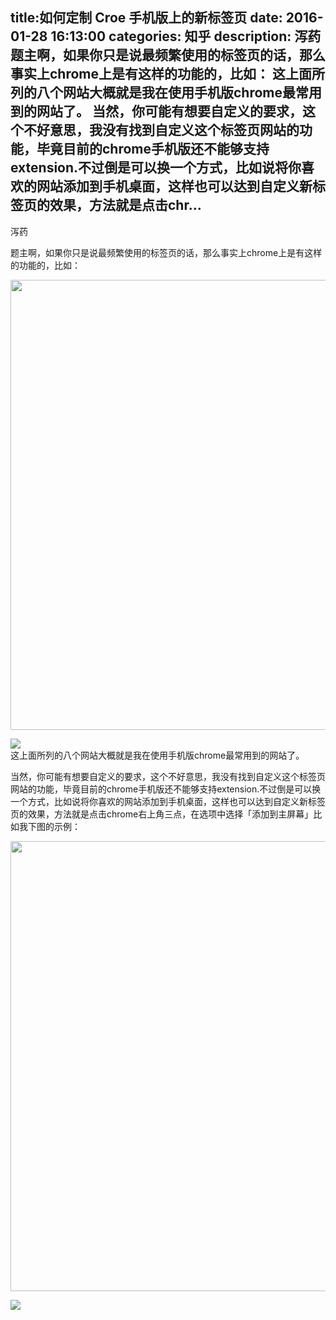 title:如何定制 Croe 手机版上的新标签页
date: 2016-01-28   16:13:00 
categories: 知乎 
 description: 泻药 题主啊，如果你只是说最频繁使用的标签页的话，那么事实上chrome上是有这样的功能的，比如： 这上面所列的八个网站大概就是我在使用手机版chrome最常用到的网站了。 当然，你可能有想要自定义的要求，这个不好意思，我没有找到自定义这个标签页网站的功能，毕竟目前的chrome手机版还不能够支持extension.不过倒是可以换一个方式，比如说将你喜欢的网站添加到手机桌面，这样也可以达到自定义新标签页的效果，方法就是点击chr…
  --- 
 泻药  

题主啊，如果你只是说最频繁使用的标签页的话，那么事实上chrome上是有这样的功能的，比如：  

<noscript><img src="https://pic1.zhimg.com/a6e218d27c47b2e9dbcb13939f366874_b.png" data-rawheight="1280" data-rawwidth="720" class="origin_image zh-lightbox-thumb" width="720" data-original="https://pic1.zhimg.com/a6e218d27c47b2e9dbcb13939f366874_r.png"></noscript>

![](//zhstatic.zhihu.com/assets/zhihu/ztext/whitedot.jpg)  
这上面所列的八个网站大概就是我在使用手机版chrome最常用到的网站了。  

当然，你可能有想要自定义的要求，这个不好意思，我没有找到自定义这个标签页网站的功能，毕竟目前的chrome手机版还不能够支持extension.不过倒是可以换一个方式，比如说将你喜欢的网站添加到手机桌面，这样也可以达到自定义新标签页的效果，方法就是点击chrome右上角三点，在选项中选择「添加到主屏幕」比如我下图的示例：  

<noscript><img src="https://pic2.zhimg.com/16dbb67b6552e4f1946b28ac302cb359_b.png" data-rawheight="1280" data-rawwidth="720" class="origin_image zh-lightbox-thumb" width="720" data-original="https://pic2.zhimg.com/16dbb67b6552e4f1946b28ac302cb359_r.png"></noscript>

![](//zhstatic.zhihu.com/assets/zhihu/ztext/whitedot.jpg)